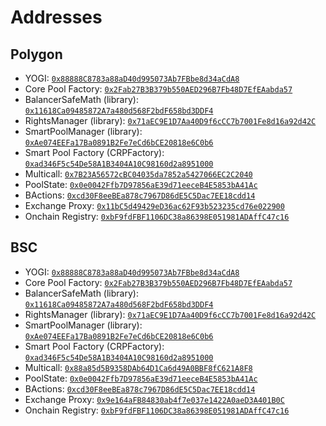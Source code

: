 # Addresses

## Polygon

* YOGI: [`0x88888C8783a88aD40d995073Ab7FBbe8d34aCdA8`](https://explorer-mainnet.maticvigil.com/address/0x88888C8783a88aD40d995073Ab7FBbe8d34aCdA8#code)
* Core Pool Factory: [`0x2Fab27B3B379b550AED296B7Fb48D7EfEAabda57`](https://explorer-mainnet.maticvigil.com/address/0x2Fab27B3B379b550AED296B7Fb48D7EfEAabda57#code)
* BalancerSafeMath \(library\): [`0x11618Ca09485872A7a480d568F2bdF658bd3DDF4`](https://explorer-mainnet.maticvigil.com/address/0x11618Ca09485872A7a480d568F2bdF658bd3DDF4#code)
* RightsManager \(library\): [`0x71aEC9E1D7Aa40D9f6cCC7b7001Fe8d16a92d42C`](https://explorer-mainnet.maticvigil.com/address/0x71aEC9E1D7Aa40D9f6cCC7b7001Fe8d16a92d42C#code)
* SmartPoolManager \(library\): [`0xAe074EEFa17Ba0891B2Fe7eCd6bCE20818e6C0b6`](https://explorer-mainnet.maticvigil.com/address/0xAe074EEFa17Ba0891B2Fe7eCd6bCE20818e6C0b6#code)
* Smart Pool Factory \(CRPFactory\): [`0xad346F5c54De58A1B3404A10C98160d2a8951000`](https://explorer-mainnet.maticvigil.com/address/0xad346F5c54De58A1B3404A10C98160d2a8951000#code)
* Multicall: [`0x7B23A56572cBC04035da7852a5427066EC2C2040`](https://explorer-mainnet.maticvigil.com/address/0x7B23A56572cBC04035da7852a5427066EC2C2040#code)
* PoolState: [`0x0e0042Ffb7D97856aE39d71eeceB4E5853bA41Ac`](https://explorer-mainnet.maticvigil.com/address/0x0e0042Ffb7D97856aE39d71eeceB4E5853bA41Ac#code)
* BActions: [`0xcd30F8eeBEa878c7967D86dE5C5Dac7EE18cdd14`](https://explorer-mainnet.maticvigil.com/address/0xcd30F8eeBEa878c7967D86dE5C5Dac7EE18cdd14#code)
* Exchange Proxy: [`0x11bC5d49429eD36ac62F93b523235cd76e022900`](https://explorer-mainnet.maticvigil.com/address/0x11bC5d49429eD36ac62F93b523235cd76e022900#code)
* Onchain Registry: [`0xbF9fdFBF1106DC38a86398E051981ADAffC47c16`](https://explorer-mainnet.maticvigil.com/address/0xbF9fdFBF1106DC38a86398E051981ADAffC47c16#code)

## BSC

* YOGI: [`0x88888C8783a88aD40d995073Ab7FBbe8d34aCdA8`](https://bscscan.com/address/0x88888C8783a88aD40d995073Ab7FBbe8d34aCdA8#code)
* Core Pool Factory: [`0x2Fab27B3B379b550AED296B7Fb48D7EfEAabda57`](https://bscscan.com/address/0x2Fab27B3B379b550AED296B7Fb48D7EfEAabda57#code)
* BalancerSafeMath \(library\): [`0x11618Ca09485872A7a480d568F2bdF658bd3DDF4`](https://bscscan.com/address/0x11618Ca09485872A7a480d568F2bdF658bd3DDF4#code)
* RightsManager \(library\): [`0x71aEC9E1D7Aa40D9f6cCC7b7001Fe8d16a92d42C`](https://bscscan.com/address/0x71aEC9E1D7Aa40D9f6cCC7b7001Fe8d16a92d42C#code)
* SmartPoolManager \(library\): [`0xAe074EEFa17Ba0891B2Fe7eCd6bCE20818e6C0b6`](https://bscscan.com/address/0xAe074EEFa17Ba0891B2Fe7eCd6bCE20818e6C0b6#code)
* Smart Pool Factory \(CRPFactory\): [`0xad346F5c54De58A1B3404A10C98160d2a8951000`](https://bscscan.com/address/0xad346F5c54De58A1B3404A10C98160d2a8951000#code)
* Multicall: [`0x88a85d5B9358DAb64D1Ca6d49A0BBF8fC621A8F8`](https://bscscan.com/address/0x88a85d5B9358DAb64D1Ca6d49A0BBF8fC621A8F8#code)
* PoolState: [`0x0e0042Ffb7D97856aE39d71eeceB4E5853bA41Ac`](https://bscscan.com/address/0x0e0042Ffb7D97856aE39d71eeceB4E5853bA41Ac#code)
* BActions: [`0xcd30F8eeBEa878c7967D86dE5C5Dac7EE18cdd14`](https://bscscan.com/address/0xcd30F8eeBEa878c7967D86dE5C5Dac7EE18cdd14#code)
* Exchange Proxy: [`0x9e164aFB84830ab4f7e037e1422A0aeD3A401B0C`](https://bscscan.com/address/0x9e164aFB84830ab4f7e037e1422A0aeD3A401B0C#code)
* Onchain Registry: [`0xbF9fdFBF1106DC38a86398E051981ADAffC47c16`](https://bscscan.com/address/0xbF9fdFBF1106DC38a86398E051981ADAffC47c16#code)